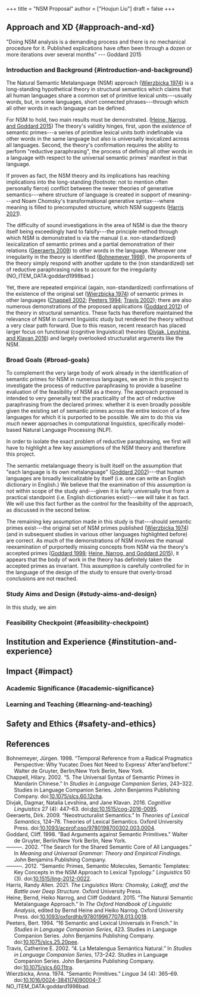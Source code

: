 +++
title = "NSM Proposal"
author = ["Houjun Liu"]
draft = false
+++

## Approach and XD {#approach-and-xd}

"Doing NSM analysis is a demanding process and there is no mechanical procedure for it. Published explications have often been through a dozen or more iterations over several months" --- Goddard 2015


### Introduction and Background {#introduction-and-background}

The Natural Semantic Metalanguage (NSM) approach (<a href="#citeproc_bib_item_12">Wierzbicka 1974</a>) is a long-standing hypothetical theory in structural semantics which claims that all human languages share a common set of primitive lexical units---usually words, but, in some languages, short connected phrases---through which all other words in each language can be defined.

For NSM to hold, two main results must be demonstrated. (<a href="#citeproc_bib_item_9">Heine, Narrog, and Goddard 2015</a>) The theory's validity hinges, first, upon the _existence_ of semantic primes---a series of primitive lexical units both indefinable via other words in the same language but also is universally lexicalized across all languages. Second, the theory's confirmation requires the ability to perform "reductive paraphrasing", the process of defining all other words in a language with respect to the universal semantic primes' manifest in that language.

If proven as fact, the NSM theory and its implications has reaching implications into the long-standing (footnote: not to mention often personally fierce) conflict between the newer theories of generative semantics---where structure of language is created in support of meaning---and Noam Chomsky's transformational generative syntax---where meaning is filled to precomputed structure, which NSM suggests (<a href="#citeproc_bib_item_8">Harris 2021</a>).

The difficulty of sound investigations in the area of NSM is due the theory itself being exceedingly hard to falsify---the principle method through which NSM is demonstrated is via the manual (i.e. non-standardized) lexicalization of semantic primes and a partial demonstration of their relations (<a href="#citeproc_bib_item_4">Geeraerts 2009</a>) to other words in the language. Whenever one irregularity in the theory is identified (<a href="#citeproc_bib_item_1">Bohnemeyer 1998</a>), the proponents of the theory simply respond with another update to the (non standardized) set of reductive paraphrasing rules to account for the irregularity (NO_ITEM_DATA:goddard1998bad.)

Yet, there are repeated empirical (again, non-standardized) confirmations of the existence of the original set (<a href="#citeproc_bib_item_12">Wierzbicka 1974</a>) of semantic primes in other languages (<a href="#citeproc_bib_item_2">Chappell 2002</a>; <a href="#citeproc_bib_item_10">Peeters 1994</a>; <a href="#citeproc_bib_item_11">Travis 2002</a>); there are also numerous demonstrations of the proposed applications (<a href="#citeproc_bib_item_7">Goddard 2012</a>) of the theory in structural semantics. These facts has therefore maintained the relevance of NSM in current linguistic study but rendered the theory without a very clear path forward. Due to this reason, recent research has placed larger focus on functional (cognitive linguistical) theories (<a href="#citeproc_bib_item_3">Divjak, Levshina, and Klavan 2016</a>) and largely overlooked structuralist arguments like the NSM.


### Broad Goals {#broad-goals}

To complement the very large body of work already in the identification of semantic primes for NSM in numerous languages, we aim in this project to investigate the process of reductive paraphrasing to provide a baseline evaluation of the feasibility of NSM as a theory. The approach proposed is intended to very generally test the practicality of the act of reductive paraphrasing from the declared primes: whether it is even broadly possible given the existing set of semantic primes across the entire lexicon of a few languages for which it is purported to be possible. We aim to do this via _much_ newer approaches in computational linguistics, specifically model-based Natural Language Processing (NLP).

In order to isolate the exact problem of reductive paraphrasing, we first will have to highlight a few key assumptions of the NSM theory and therefore this project.

The semantic metalanguage theory is built itself on the assumption that "each language is its own metalanguage" (<a href="#citeproc_bib_item_6">Goddard 2002</a>)---that human languages are broadly lexicalizable by itself (i.e. one can write an English dictionary in English.) We believe that the examination of this assumption is not within scope of the study and---given it is fairly universally true from a practical standpoint (i.e. English dictionaries exist)---we will take it as fact. We will use this fact further as the control for the feasibility of the approach, as discussed in the second below.

The remaining key assumption made in this study is that---should semantic primes exist---the original set of NSM primes published (<a href="#citeproc_bib_item_12">Wierzbicka 1974</a>) (and in subsequent studies in various other languages highlighted before) are correct. As much of the demonstrations of NSM involves the manual reexamination of purportedly missing concepts from NSM via the theory's accepted primes (<a href="#citeproc_bib_item_5">Goddard 1998</a>; <a href="#citeproc_bib_item_9">Heine, Narrog, and Goddard 2015</a>), it appears that the body of work in the theory has definitely taken the accepted primes as invariant. This assumption is carefully controlled for in the language of the design of the study to ensure that overly-broad conclusions are not reached.


### Study Aims and Design {#study-aims-and-design}

In this study, we aim


### Feasibility Checkpoint {#feasibility-checkpoint}


## Institution and Experience {#institution-and-experience}


## Impact {#impact}


### Academic Significance {#academic-significance}


### Learning and Teaching {#learning-and-teaching}


## Safety and Ethics {#safety-and-ethics}



## References

<style>.csl-entry{text-indent: -1.5em; margin-left: 1.5em;}</style><div class="csl-bib-body">
  <div class="csl-entry"><a id="citeproc_bib_item_1"></a>Bohnemeyer, Jürgen. 1998. “Temporal Reference from a Radical Pragmatics Perspective: Why Yucatec Does Not Need to Express’ After’and’before’.” Walter de Gruyter, Berlin/New York Berlin, New York.</div>
  <div class="csl-entry"><a id="citeproc_bib_item_2"></a>Chappell, Hilary. 2002. “5. The Universal Syntax of Semantic Primes in Mandarin Chinese.” In <i>Studies in Language Companion Series</i>, 243–322. Studies in Language Companion Series. John Benjamins Publishing Company. doi:<a href="https://doi.org/10.1075/slcs.60.12cha">10.1075/slcs.60.12cha</a>.</div>
  <div class="csl-entry"><a id="citeproc_bib_item_3"></a>Divjak, Dagmar, Natalia Levshina, and Jane Klavan. 2016. <i>Cognitive Linguistics</i> 27 (4): 447–63. doi:<a href="https://doi.org/doi:10.1515/cog-2016-0095">doi:10.1515/cog-2016-0095</a>.</div>
  <div class="csl-entry"><a id="citeproc_bib_item_4"></a>Geeraerts, Dirk. 2009. “Neostructuralist Semantics.” In <i>Theories of Lexical Semantics</i>, 124–78. Theories of Lexical Semantics. Oxford University Press. doi:<a href="https://doi.org/10.1093/acprof:oso/9780198700302.003.0004">10.1093/acprof:oso/9780198700302.003.0004</a>.</div>
  <div class="csl-entry"><a id="citeproc_bib_item_5"></a>Goddard, Cliff. 1998. “Bad Arguments against Semantic Primitives.” Walter de Gruyter, Berlin/New York Berlin, New York.</div>
  <div class="csl-entry"><a id="citeproc_bib_item_6"></a>———. 2002. “The Search for the Shared Semantic Core of All Languages.” In <i>Meaning and Universal Grammar: Theory and Empirical Findings</i>. John Benjamins Publishing Company.</div>
  <div class="csl-entry"><a id="citeproc_bib_item_7"></a>———. 2012. “Semantic Primes, Semantic Molecules, Semantic Templates: Key Concepts in the NSM Approach to Lexical Typology.” <i>Linguistics</i> 50 (3). doi:<a href="https://doi.org/10.1515/ling-2012-0022">10.1515/ling-2012-0022</a>.</div>
  <div class="csl-entry"><a id="citeproc_bib_item_8"></a>Harris, Randy Allen. 2021. <i>The Linguistics Wars: Chomsky, Lakoff, and the Battle over Deep Structure</i>. Oxford University Press.</div>
  <div class="csl-entry"><a id="citeproc_bib_item_9"></a>Heine, Bernd, Heiko Narrog, and Cliff Goddard. 2015. “The Natural Semantic Metalanguage Approach.” In <i>The Oxford Handbook of Linguistic Analysis</i>, edited by Bernd Heine and Heiko Narrog. Oxford University Press. doi:<a href="https://doi.org/10.1093/oxfordhb/9780199677078.013.0018">10.1093/oxfordhb/9780199677078.013.0018</a>.</div>
  <div class="csl-entry"><a id="citeproc_bib_item_10"></a>Peeters, Bert. 1994. “16 Semantic and Lexical Universals in French.” In <i>Studies in Language Companion Series</i>, 423. Studies in Language Companion Series. John Benjamins Publishing Company. doi:<a href="https://doi.org/10.1075/slcs.25.20pee">10.1075/slcs.25.20pee</a>.</div>
  <div class="csl-entry"><a id="citeproc_bib_item_11"></a>Travis, Catherine E. 2002. “4. La Metalengua Semántica Natural.” In <i>Studies in Language Companion Series</i>, 173–242. Studies in Language Companion Series. John Benjamins Publishing Company. doi:<a href="https://doi.org/10.1075/slcs.60.11tra">10.1075/slcs.60.11tra</a>.</div>
  <div class="csl-entry"><a id="citeproc_bib_item_12"></a>Wierzbicka, Anna. 1974. “Semantic Primitives.” <i>Lingua</i> 34 (4): 365–69. doi:<a href="https://doi.org/10.1016/0024-3841(74)90004-7">10.1016/0024-3841(74)90004-7</a>.</div>
  <div class="csl-entry">NO_ITEM_DATA:goddard1998bad.</div>
</div>
